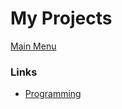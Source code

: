 # My Projects
[Main Menu](../../../README.md)

### Links

* [Programming](programming/programming.md)
